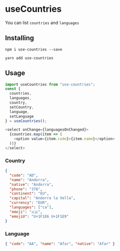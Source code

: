 # useCountries

You can list `countries` and `languages`

## Installing

```
npm i use-countries --save
```

```
yarn add use-countries
```

## Usage

```jsx
import useCountries from "use-countries";
const {
  countries,
  languages,
  country,
  setCountry,
  language,
  setLanguage
} = useCountries();
```

```js
<select onChange={languagesOnChanged}>
  {countries.map(item => (
    <option value={item.code}>{item.name}</option>
  ))}
</select>
```

### Country

```json
{
  "code": "AD",
  "name": "Andorra",
  "native": "Andorra",
  "phone": "376",
  "continent": "EU",
  "capital": "Andorra la Vella",
  "currency": "EUR",
  "languages": ["ca"],
  "emoji": "🇦🇩",
  "emojiU": "U+1F1E6 U+1F1E9"
}
```

### Language

```json
{ "code": "AA", "name": "Afar", "native": "Afar" }
```
